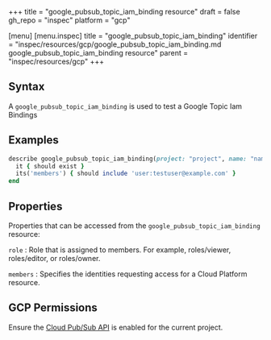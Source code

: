 +++
title = "google_pubsub_topic_iam_binding resource"
draft = false
gh_repo = "inspec"
platform = "gcp"

[menu]
  [menu.inspec]
    title = "google_pubsub_topic_iam_binding"
    identifier = "inspec/resources/gcp/google_pubsub_topic_iam_binding.md google_pubsub_topic_iam_binding resource"
    parent = "inspec/resources/gcp"
+++

## Syntax

A `google_pubsub_topic_iam_binding` is used to test a Google Topic Iam Bindings

## Examples

```ruby
describe google_pubsub_topic_iam_binding(project: "project", name: "name", role: "roles/editor") do
  it { should exist }
  its('members') { should include 'user:testuser@example.com' }
end
```

## Properties

Properties that can be accessed from the `google_pubsub_topic_iam_binding` resource:

`role`
: Role that is assigned to members. For example, roles/viewer, roles/editor, or roles/owner.

`members`
: Specifies the identities requesting access for a Cloud Platform resource.

## GCP Permissions

Ensure the [Cloud Pub/Sub API](https://console.cloud.google.com/apis/library/pubsub.googleapis.com/) is enabled for the current project.
